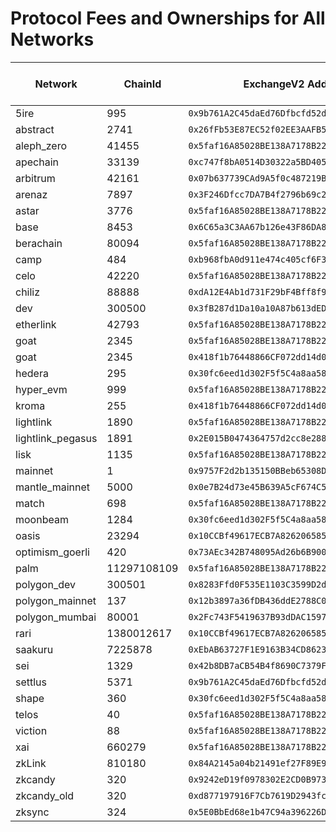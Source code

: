 # Protocol Fees and Ownerships for All Networks

| Network | ChainId | ExchangeV2 Address | Fee Receiver | Seller Fee (bps) | Buyer Fee (bps) | ProxyAdmin Owner |
|---------|---------|--------------------|--------------|------------------|-----------------|------------------|
| 5ire | 995 | `0x9b761A2C45daEd76Dfbcfd52d22cB930a0b41186` | _Old_ | _Old_ | _Old_ | |
| abstract | 2741 | `0x26fFb53E87EC52f02EE3AAFB57126cBB623C59e9` | `0x0000000000000000000000000000000000000000` | 0 | 0 | `0x256eFfCeA2ab308D31e318728D2615545171d85B`|
| aleph_zero | 41455 | `0x5faf16A85028BE138A7178B222DeC98092FEEF97` | `0x0000000000000000000000000000000000000000` | 0 | 0 | `0x256eFfCeA2ab308D31e318728D2615545171d85B`|
| apechain | 33139 | `0xc747f8bA0514D30322a5BD4056F8c6434448D3F5` | `0x053F171c0D0Cc9d76247D4d1CdDb280bf1131390` | 200 | 0 | `0xe223825497c435BAeaf318F03d33Ec704954028A`|
| arbitrum | 42161 | `0x07b637739CAd9A5f0c487219B283a52717E69978` | _Old_ | _Old_ | _Old_ | `0x256eFfCeA2ab308D31e318728D2615545171d85B`|
| arenaz | 7897 | `0x3F246Dfcc7DA7B4f2796b69c2A520162961eFd3a` | `0x053F171c0D0Cc9d76247D4d1CdDb280bf1131390` | 200 | 0 | `0xe223825497c435BAeaf318F03d33Ec704954028A`|
| astar | 3776 | `0x5faf16A85028BE138A7178B222DeC98092FEEF97` | _Old_ | _Old_ | _Old_ | |
| base | 8453 | `0x6C65a3C3AA67b126e43F86DA85775E0F5e9743F7` | `0x0000000000000000000000000000000000000000` | 0 | 0 | `0x256eFfCeA2ab308D31e318728D2615545171d85B`|
| berachain | 80094 | `0x5faf16A85028BE138A7178B222DeC98092FEEF97` | `0x0000000000000000000000000000000000000000` | 0 | 0 | `0x256eFfCeA2ab308D31e318728D2615545171d85B`|
| camp | 484 | `0xb968fbA0d911e474c405cf6F375582d7b5C8cEE3` | `0x053F171c0D0Cc9d76247D4d1CdDb280bf1131390` | 200 | 0 | `0xe223825497c435BAeaf318F03d33Ec704954028A`|
| celo | 42220 | `0x5faf16A85028BE138A7178B222DeC98092FEEF97` | `0x0000000000000000000000000000000000000000` | 0 | 0 | `0x256eFfCeA2ab308D31e318728D2615545171d85B`|
| chiliz | 88888 | `0xdA12E4Ab1d731F29bF4Bff8f971579D95f8DDD07` | `0x0000000000000000000000000000000000000000` | 0 | 0 | `0x256eFfCeA2ab308D31e318728D2615545171d85B`|
| dev | 300500 | `0x3fB287d1Da10a10A87b613dED57230964e546719` | _Old_ | _Old_ | _Old_ | |
| etherlink | 42793 | `0x5faf16A85028BE138A7178B222DeC98092FEEF97` | `0x0000000000000000000000000000000000000000` | 0 | 0 | `0x256eFfCeA2ab308D31e318728D2615545171d85B`|
| goat | 2345 | `0x5faf16A85028BE138A7178B222DeC98092FEEF97` | _Old_ | _Old_ | _Old_ | |
| goat | 2345 | `0x418f1b76448866CF072dd14d092138190CcdC9aF` | _Old_ | _Old_ | _Old_ | |
| hedera | 295 | `0x30fc6eed1d302F5f5C4a8aa58047d1a730b3Cc91` | `0x0000000000000000000000000000000000000000` | 0 | 0 | `0x256eFfCeA2ab308D31e318728D2615545171d85B`|
| hyper_evm | 999 | `0x5faf16A85028BE138A7178B222DeC98092FEEF97` | `0x0000000000000000000000000000000000000000` | 0 | 0 | `0x256eFfCeA2ab308D31e318728D2615545171d85B`|
| kroma | 255 | `0x418f1b76448866CF072dd14d092138190CcdC9aF` | _Old_ | _Old_ | _Old_ | |
| lightlink | 1890 | `0x5faf16A85028BE138A7178B222DeC98092FEEF97` | `0x0000000000000000000000000000000000000000` | 0 | 0 | `0x256eFfCeA2ab308D31e318728D2615545171d85B`|
| lightlink_pegasus | 1891 | `0x2E015B0474364757d2cc8e28897DCBCdEE07e340` | _Old_ | _Old_ | _Old_ | `0xfb571F9da71D1aC33E069571bf5c67faDCFf18e4`|
| lisk | 1135 | `0x5faf16A85028BE138A7178B222DeC98092FEEF97` | `0x0000000000000000000000000000000000000000` | 0 | 0 | `0x256eFfCeA2ab308D31e318728D2615545171d85B`|
| mainnet | 1 | `0x9757F2d2b135150BBeb65308D4a91804107cd8D6` | `0x7e9c956e3EFA81Ace71905Ff0dAEf1A71f42CBC5` | 25 | 25 | `0xb23BCD4F668365B1c9Ec4B4DF79915bF8c76C5b5`|
| mantle_mainnet | 5000 | `0x0e7B24d73e45B639A5cF674C5f2Bb02930716f87` | _Old_ | _Old_ | _Old_ | `0x20b9049c69DeA7e5d46De82cE0b33A9D5a8a0893`|
| match | 698 | `0x5faf16A85028BE138A7178B222DeC98092FEEF97` | _Old_ | _Old_ | _Old_ | |
| moonbeam | 1284 | `0x30fc6eed1d302F5f5C4a8aa58047d1a730b3Cc91` | `0x0000000000000000000000000000000000000000` | 0 | 0 | `0x256eFfCeA2ab308D31e318728D2615545171d85B`|
| oasis | 23294 | `0x10CCBf49617ECB7A8262065853D6C93Ad42C3C2C` | `0x0000000000000000000000000000000000000000` | 0 | 0 | `0x256eFfCeA2ab308D31e318728D2615545171d85B`|
| optimism_goerli | 420 | `0x73AEc342B748095Ad26b6B90038944a742a6151E` | _Old_ | _Old_ | _Old_ | |
| palm | 11297108109 | `0x5faf16A85028BE138A7178B222DeC98092FEEF97` | `0x0000000000000000000000000000000000000000` | 0 | 0 | `0x256eFfCeA2ab308D31e318728D2615545171d85B`|
| polygon_dev | 300501 | `0x8283Ffd0F535E1103C3599D2d00b85815774A896` | _Old_ | _Old_ | _Old_ | |
| polygon_mainnet | 137 | `0x12b3897a36fDB436ddE2788C06Eff0ffD997066e` | _Old_ | _Old_ | _Old_ | `0x20b9049c69DeA7e5d46De82cE0b33A9D5a8a0893`|
| polygon_mumbai | 80001 | `0x2Fc743F5419637B93dDAC159715B902186300041` | _Old_ | _Old_ | _Old_ | |
| rari | 1380012617 | `0x10CCBf49617ECB7A8262065853D6C93Ad42C3C2C` | `0x0000000000000000000000000000000000000000` | 0 | 0 | `0x256eFfCeA2ab308D31e318728D2615545171d85B`|
| saakuru | 7225878 | `0xEbAB63727F1E9163B34CD862388cE33Bd5Be3199` | _Old_ | _Old_ | _Old_ | |
| sei | 1329 | `0x42b8DB7aCB54B4f8690C7379Ff2Befb6caf67478` | _Old_ | _Old_ | _Old_ | |
| settlus | 5371 | `0x9b761A2C45daEd76Dfbcfd52d22cB930a0b41186` | `0x0000000000000000000000000000000000000000` | 0 | 0 | `0x256eFfCeA2ab308D31e318728D2615545171d85B`|
| shape | 360 | `0x30fc6eed1d302F5f5C4a8aa58047d1a730b3Cc91` | `0x0000000000000000000000000000000000000000` | 0 | 0 | `0x256eFfCeA2ab308D31e318728D2615545171d85B`|
| telos | 40 | `0x5faf16A85028BE138A7178B222DeC98092FEEF97` | `0x0000000000000000000000000000000000000000` | 0 | 0 | `0x256eFfCeA2ab308D31e318728D2615545171d85B`|
| viction | 88 | `0x5faf16A85028BE138A7178B222DeC98092FEEF97` | `0x0000000000000000000000000000000000000000` | 0 | 0 | `0x256eFfCeA2ab308D31e318728D2615545171d85B`|
| xai | 660279 | `0x5faf16A85028BE138A7178B222DeC98092FEEF97` | `0x0000000000000000000000000000000000000000` | 0 | 0 | `0x256eFfCeA2ab308D31e318728D2615545171d85B`|
| zkLink | 810180 | `0x84A2145a04b21491ef27F89E97C6B5584D86dF0f` | _Old_ | _Old_ | _Old_ | |
| zkcandy | 320 | `0x9242eD19f0978302E2CD0B973e0c4B49042aDfCE` | `0x0000000000000000000000000000000000000000` | 0 | 0 | `0x81285D359Cb8680F19D96c8E47392cb9E6e1c1d2`|
| zkcandy_old | 320 | `0xd877197916F7Cb7619D2943fc10Fc7311dc78d14` | _Old_ | _Old_ | _Old_ | |
| zksync | 324 | `0x5E0BbEd68e1b47C94a396226D8AC10DDe242e77c` | _Old_ | _Old_ | _Old_ | |

